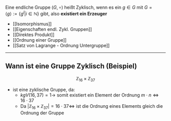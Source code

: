 Eine endliche Gruppe $(G, \circ)$ heißt Zyklisch, wenn es ein $g \in G$ mit $G= \langle g \rangle:= \{  g^{i}| i \in \mathbb{N} \}$ gibt, also **existiert ein Erzeuger**

- [[Isomorphismus]]
- [[Eigenschaften endl. Zykl. Gruppen]]
- [[Direktes Produkt]]
- [[Ordnung einer Gruppe]]
- [[Satz von Lagrange - Ordnung Untergruppe]]

---
## Wann ist eine Gruppe Zyklisch (Beispiel)
$$
\mathbb{Z}_{16} \times \mathbb{Z}_{37}
$$
- ist eine zyklische Gruppe, da:
	- $kgV(16,37)=1 \to$ somit existiert ein Element der Ordnung $m \cdot n \Leftrightarrow 16 \cdot 37$
	- Da $|\mathbb{Z}_{16} \times \mathbb{Z}_{37}|=16 \cdot 37 \Leftrightarrow$ ist die Ordnung eines Elements gleich die Ordnung der Gruppe 